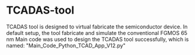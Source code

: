 # TCADAS-tool
TCADAS tool is designed to virtual fabricate the semiconductor device. In default setup, the tool fabricate and simulate the conventional FGMOS 65 nm
Main code was used to design the TCADAS tool successfully, which is named: "Main_Code_Python_TCAD_App_V12.py" 
